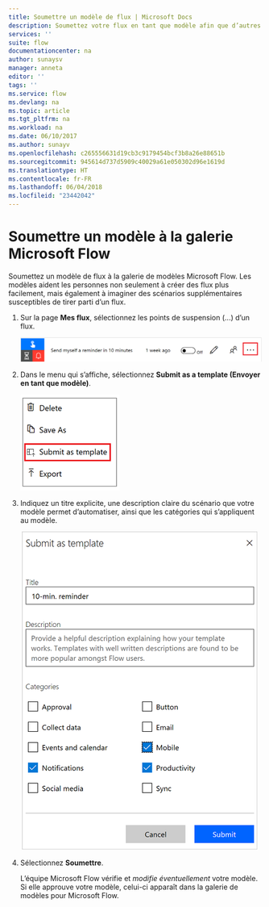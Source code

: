 ```yaml
---
title: Soumettre un modèle de flux | Microsoft Docs
description: Soumettez votre flux en tant que modèle afin que d’autres organisations puissent le trouver dans la galerie de modèles et utiliser le flux que vous avez créé.
services: ''
suite: flow
documentationcenter: na
author: sunaysv
manager: anneta
editor: ''
tags: ''
ms.service: flow
ms.devlang: na
ms.topic: article
ms.tgt_pltfrm: na
ms.workload: na
ms.date: 06/10/2017
ms.author: sunayv
ms.openlocfilehash: c265556631d19cb3c9179454bcf3b8a26e88651b
ms.sourcegitcommit: 945614d737d5909c40029a61e050302d96e1619d
ms.translationtype: HT
ms.contentlocale: fr-FR
ms.lasthandoff: 06/04/2018
ms.locfileid: "23442042"
---
```

# <a name="submit-a-template-to-the-microsoft-flow-gallery"></a>Soumettre un modèle à la galerie Microsoft Flow
Soumettez un modèle de flux à la galerie de modèles Microsoft Flow. Les modèles aident les personnes non seulement à créer des flux plus facilement, mais également à imaginer des scénarios supplémentaires susceptibles de tirer parti d’un flux. 

1. Sur la page **Mes flux**, sélectionnez les points de suspension (...) d’un flux.
   
    ![Bouton Points de suspension](./media/publish-a-template/ellipsis-button.png)
2. Dans le menu qui s’affiche, sélectionnez **Submit as a template (Envoyer en tant que modèle)**.
   
    ![Menu contextuel](./media/publish-a-template/context-menu.png)
3. Indiquez un titre explicite, une description claire du scénario que votre modèle permet d’automatiser, ainsi que les catégories qui s’appliquent au modèle.
   
    ![Options de modèle](./media/publish-a-template/template-options.png)
4. Sélectionnez **Soumettre**.
   
     L’équipe Microsoft Flow vérifie et *modifie éventuellement* votre modèle. Si elle approuve votre modèle, celui-ci apparaît dans la galerie de modèles pour Microsoft Flow.

